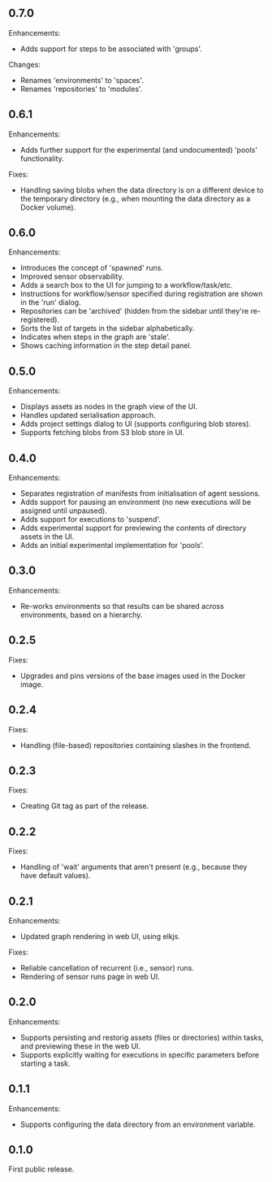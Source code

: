 ## 0.7.0

Enhancements:

- Adds support for steps to be associated with 'groups'.

Changes:

- Renames 'environments' to 'spaces'.
- Renames 'repositories' to 'modules'.

## 0.6.1

Enhancements:

- Adds further support for the experimental (and undocumented) 'pools' functionality.

Fixes:

- Handling saving blobs when the data directory is on a different device to the temporary directory (e.g., when mounting the data directory as a Docker volume).

## 0.6.0

Enhancements:

- Introduces the concept of 'spawned' runs.
- Improved sensor observability.
- Adds a search box to the UI for jumping to a workflow/task/etc.
- Instructions for workflow/sensor specified during registration are shown in the 'run' dialog.
- Repositories can be 'archived' (hidden from the sidebar until they're re-registered).
- Sorts the list of targets in the sidebar alphabetically.
- Indicates when steps in the graph are 'stale'.
- Shows caching information in the step detail panel.

## 0.5.0

Enhancements:

- Displays assets as nodes in the graph view of the UI.
- Handles updated serialisation approach.
- Adds project settings dialog to UI (supports configuring blob stores).
- Supports fetching blobs from S3 blob store in UI.

## 0.4.0

Enhancements:

- Separates registration of manifests from initialisation of agent sessions.
- Adds support for pausing an environment (no new executions will be assigned until unpaused).
- Adds support for executions to 'suspend'.
- Adds experimental support for previewing the contents of directory assets in the UI.
- Adds an initial experimental implementation for 'pools'.

## 0.3.0

Enhancements:

- Re-works environments so that results can be shared across environments, based on a hierarchy.

## 0.2.5

Fixes:

- Upgrades and pins versions of the base images used in the Docker image.

## 0.2.4

Fixes:

- Handling (file-based) repositories containing slashes in the frontend.

## 0.2.3

Fixes:

- Creating Git tag as part of the release.

## 0.2.2

Fixes:

- Handling of 'wait' arguments that aren't present (e.g., because they have default values).

## 0.2.1

Enhancements:

- Updated graph rendering in web UI, using elkjs.

Fixes:

- Reliable cancellation of recurrent (i.e., sensor) runs.
- Rendering of sensor runs page in web UI.

## 0.2.0

Enhancements:

- Supports persisting and restorig assets (files or directories) within tasks, and previewing these in the web UI.
- Supports explicitly waiting for executions in specific parameters before starting a task.

## 0.1.1

Enhancements:

- Supports configuring the data directory from an environment variable.

## 0.1.0

First public release.
